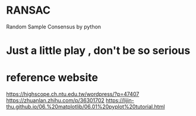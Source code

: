 # RANSAC
Random Sample Consensus by python
# Just a little play , don't be so serious
# reference website
https://highscope.ch.ntu.edu.tw/wordpress/?p=47407
https://zhuanlan.zhihu.com/p/36301702
https://lijin-thu.github.io/06.%20matplotlib/06.01%20pyplot%20tutorial.html

